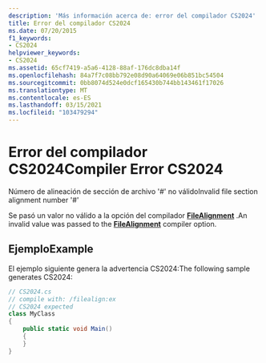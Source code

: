 ```yaml
---
description: 'Más información acerca de: error del compilador CS2024'
title: Error del compilador CS2024
ms.date: 07/20/2015
f1_keywords:
- CS2024
helpviewer_keywords:
- CS2024
ms.assetid: 65cf7419-a5a6-4128-88af-176dc8dba14f
ms.openlocfilehash: 84a7f7c08bb792e08d90a64069e06b851bc54504
ms.sourcegitcommit: 0bb8074d524e0dcf165430b744bb143461f17026
ms.translationtype: MT
ms.contentlocale: es-ES
ms.lasthandoff: 03/15/2021
ms.locfileid: "103479294"
---
```

# <a name="compiler-error-cs2024"></a><span data-ttu-id="a3919-103">Error del compilador CS2024</span><span class="sxs-lookup"><span data-stu-id="a3919-103">Compiler Error CS2024</span></span>

<span data-ttu-id="a3919-104">Número de alineación de sección de archivo '#' no válido</span><span class="sxs-lookup"><span data-stu-id="a3919-104">Invalid file section alignment number '#'</span></span>

<span data-ttu-id="a3919-105">Se pasó un valor no válido a la opción del compilador [**FileAlignment**](../language-reference/compiler-options/advanced.md#filealignment) .</span><span class="sxs-lookup"><span data-stu-id="a3919-105">An invalid value was passed to the [**FileAlignment**](../language-reference/compiler-options/advanced.md#filealignment) compiler option.</span></span>

## <a name="example"></a><span data-ttu-id="a3919-106">Ejemplo</span><span class="sxs-lookup"><span data-stu-id="a3919-106">Example</span></span>

<span data-ttu-id="a3919-107">El ejemplo siguiente genera la advertencia CS2024:</span><span class="sxs-lookup"><span data-stu-id="a3919-107">The following sample generates CS2024:</span></span>

```csharp
// CS2024.cs
// compile with: /filealign:ex
// CS2024 expected
class MyClass
{
    public static void Main()
    {
    }
}
```
